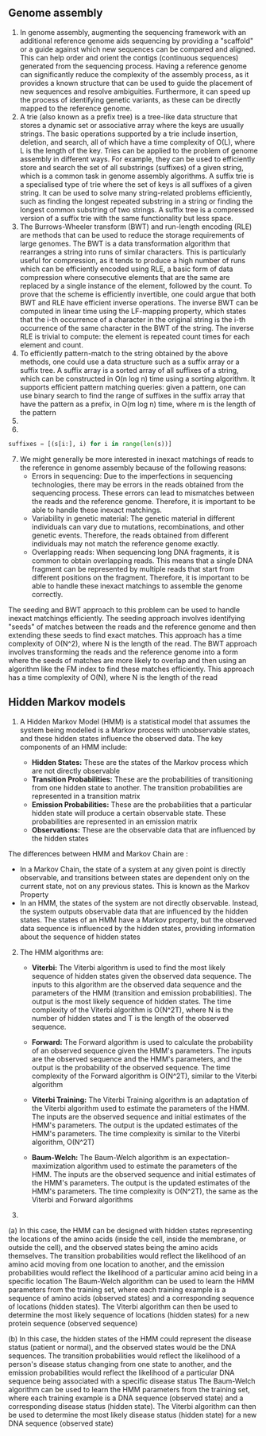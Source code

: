## Genome assembly
1. In genome assembly, augmenting the sequencing framework with an additional reference genome aids sequencing by providing a "scaffold" or a guide against which new sequences can be compared and aligned. This can help order and orient the contigs (continuous sequences) generated from the sequencing process. Having a reference genome can significantly reduce the complexity of the assembly process, as it provides a known structure that can be used to guide the placement of new sequences and resolve ambiguities. Furthermore, it can speed up the process of identifying genetic variants, as these can be directly mapped to the reference genome.
2. A trie (also known as a prefix tree) is a tree-like data structure that stores a dynamic set or associative array where the keys are usually strings. The basic operations supported by a trie include insertion, deletion, and search, all of which have a time complexity of O(L), where L is the length of the key. Tries can be applied to the problem of genome assembly in different ways. For example, they can be used to efficiently store and search the set of all substrings (suffixes) of a given string, which is a common task in genome assembly algorithms. A suffix trie is a specialised type of trie where the set of keys is all suffixes of a given string. It can be used to solve many string-related problems efficiently, such as finding the longest repeated substring in a string or finding the longest common substring of two strings. A suffix tree is a compressed version of a suffix trie with the same functionality but less space.
3. The Burrows-Wheeler transform (BWT) and run-length encoding (RLE) are methods that can be used to reduce the storage requirements of large genomes. The BWT is a data transformation algorithm that rearranges a string into runs of similar characters. This is particularly useful for compression, as it tends to produce a high number of runs which can be efficiently encoded using RLE, a basic form of data compression where consecutive elements that are the same are replaced by a single instance of the element, followed by the count. To prove that the scheme is efficiently invertible, one could argue that both BWT and RLE have efficient inverse operations. The inverse BWT can be computed in linear time using the LF-mapping property, which states that the i-th occurrence of a character in the original string is the i-th occurrence of the same character in the BWT of the string. The inverse RLE is trivial to compute: the element is repeated count times for each element and count.
4. To efficiently pattern-match to the string obtained by the above methods, one could use a data structure such as a suffix array or a suffix tree. A suffix array is a sorted array of all suffixes of a string, which can be constructed in O(n log n) time using a sorting algorithm. It supports efficient pattern matching queries: given a pattern, one can use binary search to find the range of suffixes in the suffix array that have the pattern as a prefix, in O(m log n) time, where m is the length of the pattern
5. 
6. 
 ```python
suffixes = [(s[i:], i) for i in range(len(s))]
```

7. We might generally be more interested in inexact matchings of reads to the reference in genome assembly because of the following reasons:
	- Errors in sequencing: Due to the imperfections in sequencing technologies, there may be errors in the reads obtained from the sequencing process. These errors can lead to mismatches between the reads and the reference genome. Therefore, it is important to be able to handle these inexact matchings.
	- Variability in genetic material: The genetic material in different individuals can vary due to mutations, recombinations, and other genetic events. Therefore, the reads obtained from different individuals may not match the reference genome exactly.
	- Overlapping reads: When sequencing long DNA fragments, it is common to obtain overlapping reads. This means that a single DNA fragment can be represented by multiple reads that start from different positions on the fragment. Therefore, it is important to be able to handle these inexact matchings to assemble the genome correctly.

The seeding and BWT approach to this problem can be used to handle inexact matchings efficiently. The seeding approach involves identifying "seeds" of matches between the reads and the reference genome and then extending these seeds to find exact matches. This approach has a time complexity of O(N^2), where N is the length of the read. The BWT approach involves transforming the reads and the reference genome into a form where the seeds of matches are more likely to overlap and then using an algorithm like the FM index to find these matches efficiently. This approach has a time complexity of O(N), where N is the length of the read

## Hidden Markov models
1. A Hidden Markov Model (HMM) is a statistical model that assumes the system being modelled is a Markov process with unobservable states, and these hidden states influence the observed data. The key components of an HMM include:

	- **Hidden States:** These are the states of the Markov process which are not directly observable 
	- **Transition Probabilities:** These are the probabilities of transitioning from one hidden state to another. The transition probabilities are represented in a transition matrix 
	- **Emission Probabilities:** These are the probabilities that a particular hidden state will produce a certain observable state. These probabilities are represented in an emission matrix
	- **Observations:** These are the observable data that are influenced by the hidden states

The differences between HMM and Markov Chain are :
- In a Markov Chain, the state of a system at any given point is directly observable, and transitions between states are dependent only on the current state, not on any previous states. This is known as the Markov Property
- In an HMM, the states of the system are not directly observable. Instead, the system outputs observable data that are influenced by the hidden states. The states of an HMM have a Markov property, but the observed data sequence is influenced by the hidden states, providing information about the sequence of hidden states

2. The HMM algorithms are:
	- **Viterbi:** The Viterbi algorithm is used to find the most likely sequence of hidden states given the observed data sequence. The inputs to this algorithm are the observed data sequence and the parameters of the HMM (transition and emission probabilities). The output is the most likely sequence of hidden states. The time complexity of the Viterbi algorithm is O(N^2T), where N is the number of hidden states and T is the length of the observed sequence.
	
	- **Forward:** The Forward algorithm is used to calculate the probability of an observed sequence given the HMM's parameters. The inputs are the observed sequence and the HMM's parameters, and the output is the probability of the observed sequence. The time complexity of the Forward algorithm is O(N^2T), similar to the Viterbi algorithm
	
	- **Viterbi Training:** The Viterbi Training algorithm is an adaptation of the Viterbi algorithm used to estimate the parameters of the HMM. The inputs are the observed sequence and initial estimates of the HMM's parameters. The output is the updated estimates of the HMM's parameters. The time complexity is similar to the Viterbi algorithm, O(N^2T)
	
	- **Baum-Welch:** The Baum-Welch algorithm is an expectation-maximization algorithm used to estimate the parameters of the HMM. The inputs are the observed sequence and initial estimates of the HMM's parameters. The output is the updated estimates of the HMM's parameters. The time complexity is O(N^2T), the same as the Viterbi and Forward algorithms

4. 
(a) In this case, the HMM can be designed with hidden states representing the locations of the amino acids (inside the cell, inside the membrane, or outside the cell), and the observed states being the amino acids themselves. The transition probabilities would reflect the likelihood of an amino acid moving from one location to another, and the emission probabilities would reflect the likelihood of a particular amino acid being in a specific location 
The Baum-Welch algorithm can be used to learn the HMM parameters from the training set, where each training example is a sequence of amino acids (observed states) and a corresponding sequence of locations (hidden states). The Viterbi algorithm can then be used to determine the most likely sequence of locations (hidden states) for a new protein sequence (observed sequence)

(b) In this case, the hidden states of the HMM could represent the disease status (patient or normal), and the observed states would be the DNA sequences. The transition probabilities would reflect the likelihood of a person's disease status changing from one state to another, and the emission probabilities would reflect the likelihood of a particular DNA sequence being associated with a specific disease status 
The Baum-Welch algorithm can be used to learn the HMM parameters from the training set, where each training example is a DNA sequence (observed state) and a corresponding disease status (hidden state). The Viterbi algorithm can then be used to determine the most likely disease status (hidden state) for a new DNA sequence (observed state) 